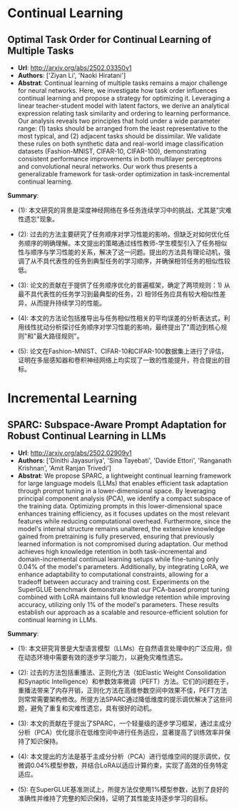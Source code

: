 # Continual Learning
## Optimal Task Order for Continual Learning of Multiple Tasks
- **Url**: http://arxiv.org/abs/2502.03350v1
- **Authors**: ['Ziyan Li', 'Naoki Hiratani']
- **Abstrat**: Continual learning of multiple tasks remains a major challenge for neural networks. Here, we investigate how task order influences continual learning and propose a strategy for optimizing it. Leveraging a linear teacher-student model with latent factors, we derive an analytical expression relating task similarity and ordering to learning performance. Our analysis reveals two principles that hold under a wide parameter range: (1) tasks should be arranged from the least representative to the most typical, and (2) adjacent tasks should be dissimilar. We validate these rules on both synthetic data and real-world image classification datasets (Fashion-MNIST, CIFAR-10, CIFAR-100), demonstrating consistent performance improvements in both multilayer perceptrons and convolutional neural networks. Our work thus presents a generalizable framework for task-order optimization in task-incremental continual learning.


**Summary**: 

- (1): 本文研究的背景是深度神经网络在多任务连续学习中的挑战，尤其是"灾难性遗忘"现象。

- (2): 过去的方法主要研究了任务顺序对学习性能的影响，但缺乏对如何优化任务顺序的明确理解。本文提出的策略通过线性教师-学生模型引入了任务相似性与顺序与学习性能的关系，解决了这一问题。提出的方法具有理论动机，强调了从不具代表性的任务到典型任务的学习顺序，并确保相邻任务的相似性较低。

- (3): 论文的贡献在于提供了任务顺序优化的普遍框架，确定了两项规则：1) 从最不具代表性的任务学习到最典型的任务，2) 相邻任务应具有较大相似性差异，从而提升持续学习的性能。

- (4): 本文的方法论包括推导出与任务相似性相关的平均误差的分析表达式，利用线性扰动分析探讨任务顺序对学习性能的影响，最终提出了"周边到核心规则"和"最大路径规则"。

- (5): 论文在Fashion-MNIST、CIFAR-10和CIFAR-100数据集上进行了评估，证明在多层感知器和卷积神经网络上均实现了一致的性能提升，符合提出的目标。


# Incremental Learning
## SPARC: Subspace-Aware Prompt Adaptation for Robust Continual Learning in LLMs
- **Url**: http://arxiv.org/abs/2502.02909v1
- **Authors**: ['Dinithi Jayasuriya', 'Sina Tayebati', 'Davide Ettori', 'Ranganath Krishnan', 'Amit Ranjan Trivedi']
- **Abstrat**: We propose SPARC, a lightweight continual learning framework for large language models (LLMs) that enables efficient task adaptation through prompt tuning in a lower-dimensional space. By leveraging principal component analysis (PCA), we identify a compact subspace of the training data. Optimizing prompts in this lower-dimensional space enhances training efficiency, as it focuses updates on the most relevant features while reducing computational overhead. Furthermore, since the model's internal structure remains unaltered, the extensive knowledge gained from pretraining is fully preserved, ensuring that previously learned information is not compromised during adaptation. Our method achieves high knowledge retention in both task-incremental and domain-incremental continual learning setups while fine-tuning only 0.04% of the model's parameters. Additionally, by integrating LoRA, we enhance adaptability to computational constraints, allowing for a tradeoff between accuracy and training cost. Experiments on the SuperGLUE benchmark demonstrate that our PCA-based prompt tuning combined with LoRA maintains full knowledge retention while improving accuracy, utilizing only 1% of the model's parameters. These results establish our approach as a scalable and resource-efficient solution for continual learning in LLMs.


**Summary**: 

- (1): 本文研究背景是大型语言模型（LLMs）在自然语言处理中的广泛应用，但在动态环境中需要有效的逐步学习能力，以避免灾难性遗忘。

- (2): 过去的方法包括重播法、正则化方法（如Elastic Weight Consolidation和Synaptic Intelligence）和参数效率微调（PEFT）方法。它们的问题在于，重播法带来了内存开销，正则化方法在高维参数空间中效果不佳，PEFT方法则常常需要架构修改。所提方法SPARC通过降低维度的提示调优解决了这些问题，避免了重复和灾难性遗忘，具有很好的动机。

- (3): 本文的贡献在于提出了SPARC，一个轻量级的逐步学习框架，通过主成分分析（PCA）优化提示在低维空间中进行任务适应，显著提高了训练效率并保持了知识保持。

- (4): 本文提出的方法是基于主成分分析（PCA）进行低维空间的提示调优，仅微调0.04%模型参数，并结合LoRA以适应计算约束，实现了高效的任务特定适应。

- (5): 在SuperGLUE基准测试上，所提方法仅使用1%模型参数，达到了良好的准确性并维持了完整的知识保持，证明了其性能支持逐步学习的目标。

